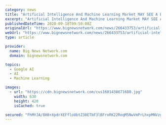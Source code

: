 ```yaml
---
category: news
title: "Artificial Intelligence And Machine Learning Market MAY SEE A BIG MOVE | AIBrain, Amazon, Anki, CloudMinds, Deepmind"
excerpt: "Artificial Intelligence And Machine Learning Market MAY SEE A BIG MOVE AIBrain Amazon Anki CloudMinds Deepmind"
publishedDateTime: 2020-09-18T09:50:00Z
originalUrl: "https://www.bignewsnetwork.com/news/266433753/artificial-intelligence-and-machine-learning-market-may-see-a-big-move--aibrain-amazon-anki-cloudminds-deepmind"
webUrl: "https://www.bignewsnetwork.com/news/266433753/artificial-intelligence-and-machine-learning-market-may-see-a-big-move--aibrain-amazon-anki-cloudminds-deepmind"
type: article

provider:
  name: Big News Network.com
  domain: bignewsnetwork.com

topics:
  - Google AI
  - AI
  - Machine Learning

images:
  - url: "https://cdn.bignewsnetwork.com/cus1601438671680.jpg"
    width: 630
    height: 420
    isCached: true

secured: "FhMYJA/8H8+XpdrXEFfloUbtZ38ETbF3lBFroRK22RoqM5NwVmPrLhxpMNVzgoRFe5I+RlQ47kyuUHvQribC+pxlgOuBeqfSFJYfGz/24nEvKdizne6GM1LaEJNqsO+5nN0SepIwcttjx4iGKElga5qIewZC2H/LkxK+jshkiNk+rc3WWq8GNyE33A9LKKVZjrtYKB7Erudrx/stUYfeRHwC4Lg4z4XKOBep9UhBmx3ZhaE4T2DFkmZd8KAmkhObeppZZEhb2eUjgNJb6ROmcsInzBw7FEiDBX03mRHSf4p8H+S85p4qnxt5tcsR/a/l2orKg5wb5ORlsbWZEG5KfaxnSm4gGayjZ6fpPbmDoA4=;b5jTUvW3XlhakGyWBgC7iA=="
---
```


